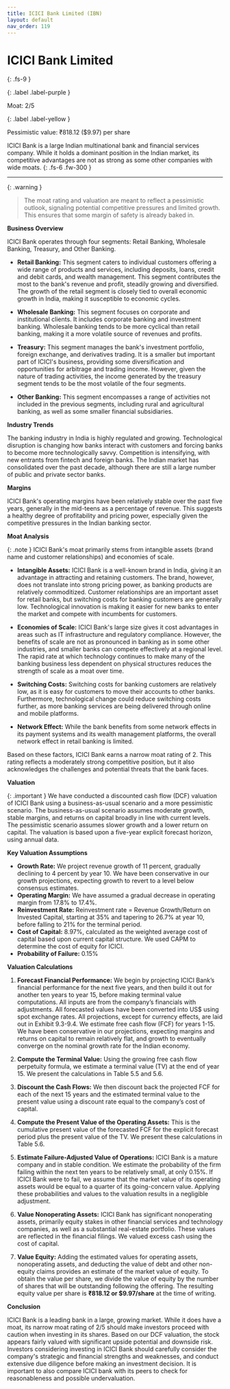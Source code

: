 ```yaml
---
title: ICICI Bank Limited (IBN)
layout: default
nav_order: 119
---
```


# ICICI Bank Limited
{: .fs-9 }

{: .label .label-purple }

Moat: 2/5

{: .label .label-yellow }

Pessimistic value: ₹818.12 ($9.97) per share

ICICI Bank is a large Indian multinational bank and financial services company. While it holds a dominant position in the Indian market, its competitive advantages are not as strong as some other companies with wide moats.
{: .fs-6 .fw-300 }

---

{: .warning } 
>The moat rating and valuation are meant to reflect a pessimistic outlook, signaling potential competitive pressures and limited growth. This ensures that some margin of safety is already baked in.

**Business Overview**

ICICI Bank operates through four segments: Retail Banking, Wholesale Banking, Treasury, and Other Banking. 

* **Retail Banking:** This segment caters to individual customers offering a wide range of products and services, including deposits, loans, credit and debit cards, and wealth management. This segment contributes the most to the bank's revenue and profit, steadily growing and diversified.  The growth of the retail segment is closely tied to overall economic growth in India, making it susceptible to economic cycles.

* **Wholesale Banking:** This segment focuses on corporate and institutional clients. It includes corporate banking and investment banking. Wholesale banking tends to be more cyclical than retail banking, making it a more volatile source of revenues and profits.

* **Treasury:** This segment manages the bank's investment portfolio, foreign exchange, and derivatives trading. It is a smaller but important part of ICICI's business, providing some diversification and opportunities for arbitrage and trading income.  However, given the nature of trading activities, the income generated by the treasury segment tends to be the most volatile of the four segments.

* **Other Banking:** This segment encompasses a range of activities not included in the previous segments, including rural and agricultural banking, as well as some smaller financial subsidiaries.

**Industry Trends**

The banking industry in India is highly regulated and growing. Technological disruption is changing how banks interact with customers and forcing banks to become more technologically savvy.  Competition is intensifying, with new entrants from fintech and foreign banks.  The Indian market has consolidated over the past decade, although there are still a large number of public and private sector banks.

**Margins**

ICICI Bank's operating margins have been relatively stable over the past five years, generally in the mid-teens as a percentage of revenue. This suggests a healthy degree of profitability and pricing power, especially given the competitive pressures in the Indian banking sector.

**Moat Analysis**

{: .note }
ICICI Bank's moat primarily stems from intangible assets (brand name and customer relationships) and economies of scale.

* **Intangible Assets:** ICICI Bank is a well-known brand in India, giving it an advantage in attracting and retaining customers. The brand, however, does not translate into strong pricing power, as banking products are relatively commoditized.  Customer relationships are an important asset for retail banks, but switching costs for banking customers are generally low.  Technological innovation is making it easier for new banks to enter the market and compete with incumbents for customers.

* **Economies of Scale:**  ICICI Bank's large size gives it cost advantages in areas such as IT infrastructure and regulatory compliance. However, the benefits of scale are not as pronounced in banking as in some other industries, and smaller banks can compete effectively at a regional level. The rapid rate at which technology continues to make many of the banking business less dependent on physical structures reduces the strength of scale as a moat over time.

* **Switching Costs:** Switching costs for banking customers are relatively low, as it is easy for customers to move their accounts to other banks.  Furthermore, technological change could reduce switching costs further, as more banking services are being delivered through online and mobile platforms.

* **Network Effect:** While the bank benefits from some network effects in its payment systems and its wealth management platforms, the overall network effect in retail banking is limited.

Based on these factors, ICICI Bank earns a narrow moat rating of 2.  This rating reflects a moderately strong competitive position, but it also acknowledges the challenges and potential threats that the bank faces.


**Valuation**

{: .important }
We have conducted a discounted cash flow (DCF) valuation of ICICI Bank using a business-as-usual scenario and a more pessimistic scenario. The business-as-usual scenario assumes moderate growth, stable margins, and returns on capital broadly in line with current levels. The pessimistic scenario assumes slower growth and a lower return on capital.  The valuation is based upon a five-year explicit forecast horizon, using annual data.

**Key Valuation Assumptions**

* **Growth Rate:**  We project revenue growth of 11 percent, gradually declining to 4 percent by year 10. We have been conservative in our growth projections, expecting growth to revert to a level below consensus estimates.
* **Operating Margin:** We have assumed a gradual decrease in operating margin from 17.8% to 17.4%.
* **Reinvestment Rate:** Reinvestment rate = Revenue Growth/Return on Invested Capital, starting at 35% and tapering to 26.7% at year 10, before falling to 21% for the terminal period.
* **Cost of Capital:** 8.97%, calculated as the weighted average cost of capital based upon current capital structure.  We used CAPM to determine the cost of equity for ICICI.  
* **Probability of Failure:** 0.15%

**Valuation Calculations**

1. **Forecast Financial Performance:** We begin by projecting ICICI Bank’s financial performance for the next five years, and then build it out for another ten years to year 15, before making terminal value computations. All inputs are from the company’s financials with adjustments. All forecasted values have been converted into US$ using spot exchange rates. All projections, except for currency effects, are laid out in Exhibit 9.3-9.4. We estimate free cash flow (FCF) for years 1-15.  We have been conservative in our projections, expecting margins and returns on capital to remain relatively flat, and growth to eventually converge on the nominal growth rate for the Indian economy.  

2. **Compute the Terminal Value:** Using the growing free cash flow perpetuity formula, we estimate a terminal value (TV) at the end of year 15. We present the calculations in Table 5.5 and 5.6.

3. **Discount the Cash Flows:** We then discount back the projected FCF for each of the next 15 years and the estimated terminal value to the present value using a discount rate equal to the company’s cost of capital.  

4. **Compute the Present Value of the Operating Assets:** This is the cumulative present value of the forecasted FCF for the explicit forecast period plus the present value of the TV.  We present these calculations in Table 5.6. 

5. **Estimate Failure-Adjusted Value of Operations:** ICICI Bank is a mature company and in stable condition. We estimate the probability of the firm failing within the next ten years to be relatively small, at only 0.15%.  If ICICI Bank were to fail, we assume that the market value of its operating assets would be equal to a quarter of its going-concern value. Applying these probabilities and values to the valuation results in a negligible adjustment.

6. **Value Nonoperating Assets:** ICICI Bank has significant nonoperating assets, primarily equity stakes in other financial services and technology companies, as well as a substantial real-estate portfolio. These values are reflected in the financial filings.  We valued excess cash using the cost of capital.

7. **Value Equity:** Adding the estimated values for operating assets, nonoperating assets, and deducting the value of debt and other non-equity claims provides an estimate of the market value of equity. To obtain the value per share, we divide the value of equity by the number of shares that will be outstanding following the offering.  The resulting equity value per share is **₹818.12 or $9.97/share** at the time of writing.


**Conclusion**

ICICI Bank is a leading bank in a large, growing market.  While it does have a moat, its narrow moat rating of 2/5 should make investors proceed with caution when investing in its shares.  Based on our DCF valuation, the stock appears fairly valued with significant upside potential and downside risk. Investors considering investing in ICICI Bank should carefully consider the company's strategic and financial strengths and weaknesses, and conduct extensive due diligence before making an investment decision.  It is important to also compare ICICI bank with its peers to check for reasonableness and possible undervaluation.


